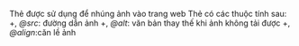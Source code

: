 Thẻ <img>được sử dụng để nhúng ảnh vào trang web
Thẻ <img>có các thuộc tính sau:
    +, _@src_: đường dẫn ảnh
    +, _@alt_: văn bản thay thế khi ảnh không tải được 
    +, _@align_:căn lề ảnh 
